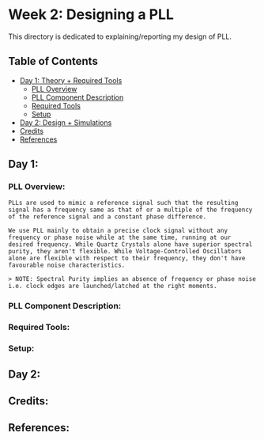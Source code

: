 # Week 2: Designing a PLL
This directory is dedicated to explaining/reporting my design of PLL.

## Table of Contents
* [Day 1: Theory + Required Tools](https://github.com/harishMadhavan1010/RISC-V-based-SOC/blob/main/Week%202/README.md#day-1)
  - [PLL Overview](https://github.com/harishMadhavan1010/RISC-V-based-SOC/blob/main/Week%202/README.md#day-1)
  - [PLL Component Description](https://github.com/harishMadhavan1010/RISC-V-based-SOC/blob/main/Week%202/README.md#day-1)
  - [Required Tools](https://github.com/harishMadhavan1010/RISC-V-based-SOC/blob/main/Week%202/README.md#day-1)
  - [Setup](https://github.com/harishMadhavan1010/RISC-V-based-SOC/blob/main/Week%202/README.md#day-1)
* [Day 2: Design + Simulations](https://github.com/harishMadhavan1010/RISC-V-based-SOC/blob/main/Week%202/README.md#day-2)
* [Credits](https://github.com/harishMadhavan1010/RISC-V-based-SOC/blob/main/Week%202/README.md#credits)
* [References](https://github.com/harishMadhavan1010/RISC-V-based-SOC/blob/main/Week%202/README.md#references)

## Day 1:
  ### PLL Overview:
    PLLs are used to mimic a reference signal such that the resulting signal has a frequency same as that of or a multiple of the frequency of the reference signal and a constant phase difference.
    
    We use PLL mainly to obtain a precise clock signal without any frequency or phase noise while at the same time, running at our desired frequency. While Quartz Crystals alone have superior spectral purity, they aren't flexible. While Voltage-Controlled Oscillators alone are flexible with respect to their frequency, they don't have favourable noise characteristics. 
    
    > NOTE: Spectral Purity implies an absence of frequency or phase noise i.e. clock edges are launched/latched at the right moments.
    
  ### PLL Component Description:
  
  ### Required Tools:
  
  ### Setup:
  

## Day 2:


## Credits:


## References:

